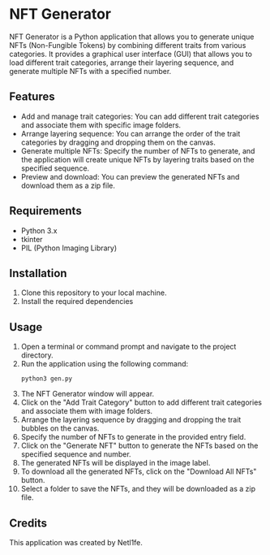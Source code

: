 # NFT Generator

NFT Generator is a Python application that allows you to generate unique NFTs (Non-Fungible Tokens) by combining different traits from various categories. It provides a graphical user interface (GUI) that allows you to load different trait categories, arrange their layering sequence, and generate multiple NFTs with a specified number.

## Features

- Add and manage trait categories: You can add different trait categories and associate them with specific image folders.
- Arrange layering sequence: You can arrange the order of the trait categories by dragging and dropping them on the canvas.
- Generate multiple NFTs: Specify the number of NFTs to generate, and the application will create unique NFTs by layering traits based on the specified sequence.
- Preview and download: You can preview the generated NFTs and download them as a zip file.

## Requirements

- Python 3.x
- tkinter
- PIL (Python Imaging Library)

## Installation

1. Clone this repository to your local machine.
2. Install the required dependencies 

## Usage

1. Open a terminal or command prompt and navigate to the project directory.
2. Run the application using the following command:
   ```
   python3 gen.py
   ```
3. The NFT Generator window will appear.
4. Click on the "Add Trait Category" button to add different trait categories and associate them with image folders.
5. Arrange the layering sequence by dragging and dropping the trait bubbles on the canvas.
6. Specify the number of NFTs to generate in the provided entry field.
7. Click on the "Generate NFT" button to generate the NFTs based on the specified sequence and number.
8. The generated NFTs will be displayed in the image label.
9. To download all the generated NFTs, click on the "Download All NFTs" button.
10. Select a folder to save the NFTs, and they will be downloaded as a zip file.

## Credits

This application was created by Netl1fe.
